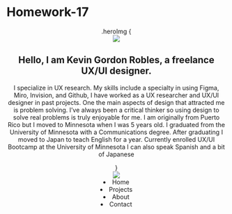 # Homework-17
<html>
    <head>
        <title></title>
    </head>
    <head>
        <link rel="stylesheet" href="styles.css">
      </head>
    <body>
        <header>
            <section>
                .heroImg {
                    <div>
                        <img src = "Bean and bear.jpg">
                        <h1> Hello, I am Kevin Gordon Robles, a freelance UX/UI designer.</h1>
                        <p>I specialize in UX research. My skills include a specialty in using Figma, Miro, Invision, and Github, I have worked as a UX researcher and UX/UI designer in past projects.
                            One the main aspects of design that attracted me is problem solving. I’ve always been a critical thinker so using design to solve real problems is truly enjoyable for me.
                            I am originally from Puerto Rico but I moved to Minnesota when I was 5 years old. I graduated from the University of Minnesota with a Communications degree. After graduating I moved to Japan to teach English for a year. Currently enrolled UX/UI Bootcamp at the University of Minnesota I can also speak Spanish and a bit of Japanese
                             </p>
                    </div>
                }
            </section>
            <div>
              <img src = "Logo.png">    
            </div>
            <nav>
                <li>Home</li>
                <li>Projects</li>
                <li>About</li>
                <li>Contact</li>
            </nav>
        </header>
    </body>
</html>
